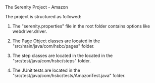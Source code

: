 The Serenity Project - Amazon

The project is structured as followed:

1) The "serenity.properties" file in the root folder contains options like webdriver.driver.

2) The Page Object classes are located in the "src/main/java/com/hsbc/pages" folder.

3) The step classes are located in the located in the "src/test/java/com/hsbc/steps" folder.

4) The JUnit tests are located in the "src/test/java/com/hsbc/tests/AmazonTest.java" folder.
